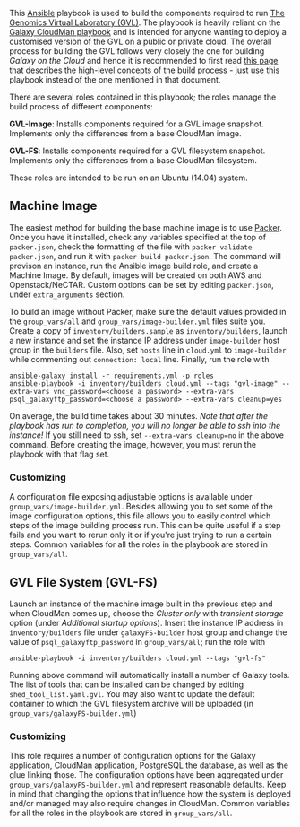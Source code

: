 This [Ansible][ansible] playbook is used to build the components required to run
[The Genomics Virtual Laboratory (GVL)][GVL]. The playbook
is heavily reliant on the [Galaxy CloudMan playbook][cloudman] and is intended
for anyone wanting to deploy a customised version of the GVL on a public or
private cloud. The overall process for building the GVL follows very closely
the one for building *Galaxy on the Cloud* and hence it is recommended to first
read [this page][building] that describes the high-level concepts of the build
process - just use this playbook instead of the one mentioned in that document.

There are several roles contained in this playbook; the roles manage
the build process of different components:

  **GVL-Image**: Installs components required for a GVL image snapshot. Implements
  only the differences from a base CloudMan image.

  **GVL-FS**: Installs components required for a GVL filesystem snapshot.
  Implements only the differences from a base CloudMan filesystem.

These roles are intended to be run on an Ubuntu (14.04) system.

Machine Image
-------------
The easiest method for building the base machine image is to use [Packer][packer].
Once you have it installed, check any variables specified at the top of
`packer.json`, check the formatting of the file with `packer validate packer.json`,
and run it with `packer build packer.json`. The command will provison an instance,
run the Ansible image build role, and create a Machine Image. By default, images will be
created on both AWS and Openstack/NeCTAR. Custom options
can be set by editing `packer.json`, under `extra_arguments` section.

To build an image without Packer, make sure the default values provided in the
`group_vars/all` and `group_vars/image-builder.yml` files suite you. Create
a copy of `inventory/builders.sample` as `inventory/builders`, launch a new
instance and set the instance IP address under `image-builder` host group in the
`builders` file. Also, set `hosts` line in `cloud.yml` to `image-builder` while
commenting out `connection: local` line. Finally, run the role with

    ansible-galaxy install -r requirements.yml -p roles
    ansible-playbook -i inventory/builders cloud.yml --tags "gvl-image" --extra-vars vnc_password=<choose a password> --extra-vars psql_galaxyftp_password=<choose a password> --extra-vars cleanup=yes

On average, the build time takes about 30 minutes. *Note that after the playbook
has run to completion, you will no longer be able to ssh into the instance!* If
you still need to ssh, set `--extra-vars cleanup=no` in the above command.
Before creating the image, however, you must rerun the playbook with that flag
set.

### Customizing
A configuration file exposing adjustable options is available under
`group_vars/image-builder.yml`. Besides allowing you to set some
of the image configuration options, this file allows you to easily control which
steps of the image building process run. This can be quite useful if a step fails
and you want to rerun only it or if you're just trying to run a certain steps.
Common variables for all the roles in the playbook are stored in `group_vars/all`.

GVL File System (GVL-FS)
-----------------------------
Launch an instance of the machine image built in the previous step and when
CloudMan comes up, choose the *Cluster only* with *transient storage* option
(under *Additional startup options*). Insert the instance IP address in
`inventory/builders` file under `galaxyFS-builder` host group and change the value
of `psql_galaxyftp_password` in `group_vars/all`; run the role with

    ansible-playbook -i inventory/builders cloud.yml --tags "gvl-fs"

Running above command will automatically install a number of Galaxy tools. The list of
tools that can be installed can be changed by editing `shed_tool_list.yaml.gvl`.
You may also want to update the default container
to which the GVL filesystem archive will be uploaded (in `group_vars/galaxyFS-builder.yml`)

### Customizing
This role requires a number of configuration options for the Galaxy application,
CloudMan application, PostgreSQL the database, as well as the glue linking those.
The configuration options have been aggregated under
`group_vars/galaxyFS-builder.yml` and represent reasonable defaults.
Keep in mind that changing the options that influence how the system is deployed
and/or managed may also require changes in CloudMan. Common variables for all the
roles in the playbook are stored in `group_vars/all`.


[ansible]: http://www.ansible.com/
[GVL]: http://genome.edu.au/
[cloudman]: https://github.com/galaxyproject/galaxy-cloudman-playbook/
[goc]: https://wiki.galaxyproject.org/Cloud
[gp]: http://galaxyproject.org/
[building]: https://wiki.galaxyproject.org/CloudMan/Building
[production]: https://wiki.galaxyproject.org/Admin/Config/Performance/ProductionServer
[packer]: https://packer.io/